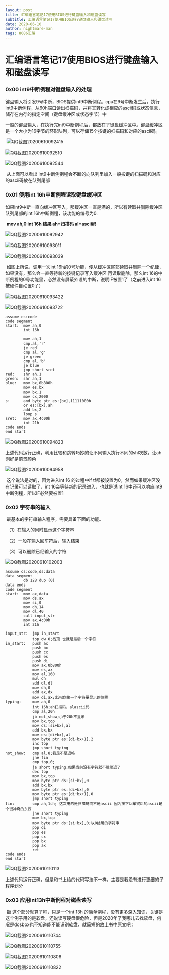 ```yaml
---
layout: post
title: 汇编语言笔记17使用BIOS进行键盘输入和磁盘读写
subtitle: 汇编语言笔记17使用BIOS进行键盘输入和磁盘读写
date: 2020-06-10
author: nightmare-man
tags: 8086汇编
---
```


# 汇编语言笔记17使用BIOS进行键盘输入和磁盘读写

### 0x00 int9中断例程对键盘输入的处理

​		键盘输入将引发9号中断，BIOS提供int9中断例程。cpu在9号中断发生后，执行int9中断例程，从60h端口读出扫描码，并将其转化成相应的ascii码或状态信息，储存在内存的指定空间（键盘缓冲区或状态字节）中

​		一般的键盘输入，在执行完int9中断例程后，都放在了键盘缓冲区中。键盘缓冲区是一个大小为16字节的环形队列，可以存储15个按键的扫描码和对应的ascii码。

​		![QQ截图20200610092415](/assets/img/QQ截图20200610092415.png)

![QQ截图20200610092510](/assets/img/QQ截图20200610092510.png)

![QQ截图20200610092544](/assets/img/QQ截图20200610092544.png)

​		从上面可以看出 int9中断例例程会不断的向队列里加入一般按键的扫描码和对应的ascii码放在队列尾部



### 0x01 使用int 16h中断例程读取键盘缓冲区

​		如果int9中断一直向缓冲区写入，那缓冲区一直是满的，所以有读取并删除缓冲区队列尾部的int 16h中断例程，该功能的编号为0.

​		**mov ah,0 int 16h 结果 ah=扫描码  al=ascii码**

![QQ截图20200610092942](/assets/img/QQ截图20200610092942.png)

![QQ截图20200610093011](/assets/img/QQ截图20200610093011.png)

![QQ截图20200610093039](/assets/img/QQ截图20200610093039.png)

​		如图上所说，调用一次int 16h的0号功能，便从缓冲区尾部读取并删除一个纪律，如果没有，那么会一直等待新的按键记录写入缓冲区 再读取删除，那么int 16的中断例程的0号功能里，必然没有屏蔽外设的中断，说明IF被置1了（之前进入int 16被硬件自动置0了）

![QQ截图20200610093422](/assets/img/QQ截图20200610093422.png)

![QQ截图20200610093722](/assets/img/QQ截图20200610093722.png)

```assembly
assume cs:code
code segment
start:	mov ah,0
		int 16h
		
		mov ah,1
		cmp,al,'r'
		je red
		cmp al,'g'
		je green
		cmp al,'b'
		je blue
		jmp short sret
red:	shr ah,1
green:	shr ah,1
blue:	mov bx,0b800h
		mov es,bx
		mov bx,1
		mov cx,2000
s:		and byte ptr es:[bx],11111000b
		or es:[bx],ah
		add bx,2
		loop s
sret:	mov ax,4c00h
		int 21h
code ends
end start
```

![QQ截图20200610094823](/assets/img/QQ截图20200610094823.png)

​		上述代码运行正确，利用比较和跳转巧妙的让不同输入执行不同的shl次数，让ah刚好是前景颜色

![QQ截图20200610094958](/assets/img/QQ截图20200610094958.png)

​		这个说法是对的，因为进入int 16 的过程中if tf都被设置为0，然而如果缓冲区没有记录可以读取了，int 16会等待新的记录进入，也就是说int 16中还可以响应int9中断例程，所以IF必然要被置1



### 0x02 字符串的输入

​		最基本的字符串输入程序，需要具备下面的功能。

​		（1）在输入的同时显示这个字符串

​		（2）一般在输入回车符后，输入结束

​		（3）可以删除已经输入的字符

![QQ截图20200610102003](/assets/img/QQ截图20200610102003.png)

```assembly
assume cs:code,ds:data
data segment
		db 128 dup (0)
data ends
code segment
start:	mov ax,data
		mov ds,ax
		mov si,0
		mov dh,14
		mov dl,40
		call input_str
		mov ax,4c00h
		int 21h

input_str:	jmp in_start
			top dw 0;栈顶 也就是最后一个字符 
in_start:	push ax
			push bx
			push cx
			push es
			push di
			mov ax,0b800h
			mov es,ax
			mov al,160
			mul dh
			add dl,dl
			mov dh,0
			add ax,dx
			mov di,ax;di指向第一个字符要显示的位置
typing:		mov ah,0
			int 16h;ah扫描码，alascii码
			cmp al,20h
			jb not_show;小于20h不显示
			mov bx,top
			mov ds:[si+bx],al
			add bx,bx
			mov es:[di+bx],al
			mov byte ptr es:[di+bx+1],2
			inc top
			jmp short typing
not_show:	cmp al,8;看是不是退格
			jne fin
			cmp top,0;
			je short typing;如果当前没有字符就不继续退了
			dec top
			mov bx,top
			mov byte ptr ds:[si+bx],0
			add bx,bx
			mov byte ptr es:[di+bx],0
			mov byte ptr es:[di+bx+1],0
			jmp short typing
fin:		cmp ah,1ch; 这次用的是扫描码而不是ascii 因为按下回车键后的ascii是个很神奇的东西
			jne short typing
			mov bx,top
			mov byte ptr ds:[si+bx],0;以0结尾的字符串
			pop di
			pop es
			pop cx
			pop bx
			pop ax
			ret
code ends
end start
```

![QQ截图20200610110113](/assets/img/QQ截图20200610110113.png)

​		上述代码运行正确，但是和书上给的代码写法不一样，主要是我没有进行更细的子程序划分



### 0x03 应用int13h中断例程对磁盘读写

​		额 这个部分就算了吧，只是一个int 13h 的简单例程，没有更多深入知识，关键是这个例子用的是软盘，还说读写硬盘很危险，但是2020年了我哪儿去找软盘，何况是dosbox也不知道能不能识别软盘，就简短的放上书中原文吧：

![QQ截图20200610110744](/assets/img/QQ截图20200610110744.png)

![QQ截图20200610110755](/assets/img/QQ截图20200610110755.png)

![QQ截图20200610110806](/assets/img/QQ截图20200610110806.png)

![QQ截图20200610110822](/assets/img/QQ截图20200610110822.png)

